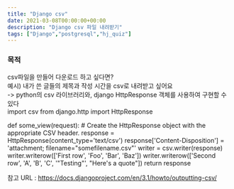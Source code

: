 ```yaml
---
title: "Django csv"
date: 2021-03-08T00:00:00+00:00
description: "Django csv 파일 내려받기"
tags: ["Django","postgresql","hj_quiz"]
---
```


### **목적**  
csv파일을 만들어 다운로드 하고 싶다면?   
예시) 내가 쓴 글들의 제목과 작성 시간을 csv로 내려받고 싶어요  
-> python의 csv 라이브러리와, django HttpResponse 객체를 사용하여 구현할 수 있다  
import csv
from django.http import HttpResponse

def some_view(request):
    # Create the HttpResponse object with the appropriate CSV header.
    response = HttpResponse(content_type='text/csv')
    response['Content-Disposition'] = 'attachment; filename="somefilename.csv"'
    writer = csv.writer(response)
    writer.writerow(['First row', 'Foo', 'Bar', 'Baz'])
    writer.writerow(['Second row', 'A', 'B', 'C', '"Testing"', "Here's a quote"])
    return response
    
참고 URL : https://docs.djangoproject.com/en/3.1/howto/outputting-csv/
